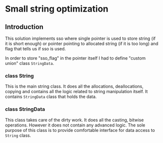 # Small string optimization

## Introduction
This solution implements sso where single pointer is used to store string (if it is short enough) or pointer pointing to allocated string (if it is too long) and flag that tells us if sso is used.

In order to store "sso_flag" in the pointer itself I had to define "custom union" class `StringData`. 

### class String
This is the main string class. It does all the allocations, deallocations, copying and contains all the logic related to string manipulation itself.
It contains `StringData` class that holds the data.

### class StringData
This class takes care of the dirty work. It does all the casting, bitwise operations.
However it does not contain any advanced logic. The sole purpose of this class is to provide comfortable interface for data access to `String` class. 



